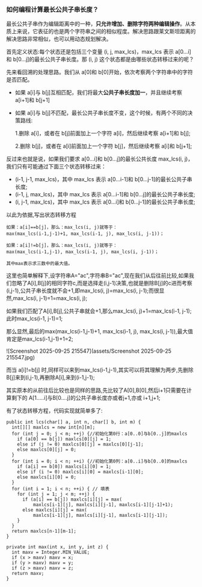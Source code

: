 ### 如何编程计算最长公共子串长度？

最长公共子串作为编辑距离中的一种，**只允许增加、删除字符两种编辑操作**。从本质上来说，它表征的也是两个字符串之间的相似程度。解决思路跟莱文斯坦距离的解决思路非常相似，也可以用动态规划解决。

首先定义状态:每个状态还是包括三个变量 (i, j, max_lcs)，max_lcs 表示 a[0...i]和 b[0...j]的最长公共子串长度。那 (i, j) 这个状态都是由哪些状态转移过来的呢？

先来看回溯的处理思路。我们从 a[0]和 b[0]开始，依次考察两个字符串中的字符是否匹配。

* 如果 a[i]与 b[j]互相匹配，我们将最大**公共子串长度加一**，并且继续考察 a[i+1]和 b[j+1]

* 如果 a[i]与 b[j]不匹配，最长公共子串长度不变，这个时候，有两个不同的决策路线:

  1.删除 a[i]，或者在 b[j]前面加上一个字符 a[i]，然后继续考察 a[i+1]和 b[j];

  2.删除 b[j]，或者在 a[i]前面加上一个字符 b[j]，然后继续考察 a[i]和 b[j+1];

  

反过来也就是说，如果我们要求 a[0...i]和 b[0...j]的最长公共长度 max_lcs(i, j)，我们只有可能通过下面三个状态转移过来：

* (i-1, j-1, max_lcs)，其中 max_lcs 表示 a[0...i-1]和 b[0...j-1]的最长公共子串长度;
* (i-1, j, max_lcs)，其中 max_lcs 表示 a[0...i-1]和 b[0...j]的最长公共子串长度;
* (i, j-1, max_lcs)，其中 max_lcs 表示 a[0...i]和 b[0...j-1]的最长公共子串长度;

以此为依据,写出状态转移方程

```
如果：a[i]==b[j]，那么：max_lcs(i, j)就等于：
max(max_lcs(i-1,j-1)+1, max_lcs(i-1, j), max_lcs(i, j-1))；

如果：a[i]!=b[j]，那么：max_lcs(i, j)就等于：
max(max_lcs(i-1,j-1), max_lcs(i-1, j), max_lcs(i, j-1))；

其中max表示求三数中的最大值。
```

这里也简单解释下,设字符串A="ac",字符串B="ac",现在我们从后往前比较,如果我们忽略了A[i],B[j]的相同字符c,而是选择走(i,j-1)决策,也就是删除B[j]的c进而考察(i,j-1),公共子串长度就不会+1,即max_lcs(i, j)=max_lcs(i, j-1);而很显然,max_lcs(i, j-1)=1=max_lcs(i, j);

如果我们匹配了A[i],B[j],公共子串就会+1,那么max_lcs(i, j)+1=max_lcs(i-1, j-1);此时max_lcs(i-1, j-1)=1;

那么显然,最后的max(max_lcs(i-1,j-1)+1, max_lcs(i-1, j), max_lcs(i, j-1)),最大值肯定是max_lcs(i-1,j-1)+1=2;

![Screenshot 2025-09-25 215547](assets/Screenshot 2025-09-25 215547.jpg)

而当 a[i]!=b[j] 时,同样可以来到max_lcs(i-1,j-1),其实可以将其理解为两步,先删除B[j]来到(i,j-1),再删除A[i],来到(i-1,j-1);

其实原本的从前往后比较也是同样的思路,先比较了A[0],B[0],然后i+1只需要在计算剩下的 A[1.....i]与B[0....j]的公共子串长度亦或者j+1,亦或 i+1,j+1;

有了状态转移方程，代码实现就简单多了:

```
public int lcs(char[] a, int n, char[] b, int m) {
  int[][] maxlcs = new int[n][m];
  for (int j = 0; j < m; ++j) {//初始化第0行：a[0..0]与b[0..j]的maxlcs
    if (a[0] == b[j]) maxlcs[0][j] = 1;
    else if (j != 0) maxlcs[0][j] = maxlcs[0][j-1];
    else maxlcs[0][j] = 0;
  }
  for (int i = 0; i < n; ++i) {//初始化第0列：a[0..i]与b[0..0]的maxlcs
    if (a[i] == b[0]) maxlcs[i][0] = 1;
    else if (i != 0) maxlcs[i][0] = maxlcs[i-1][0];
    else maxlcs[i][0] = 0;
  }
  for (int i = 1; i < n; ++i) { // 填表
    for (int j = 1; j < m; ++j) {
      if (a[i] == b[j]) maxlcs[i][j] = max(
          maxlcs[i-1][j], maxlcs[i][j-1], maxlcs[i-1][j-1]+1);
      else maxlcs[i][j] = max(
          maxlcs[i-1][j], maxlcs[i][j-1], maxlcs[i-1][j-1]);
    }
  }
  return maxlcs[n-1][m-1];
}

private int max(int x, int y, int z) {
  int maxv = Integer.MIN_VALUE;
  if (x > maxv) maxv = x;
  if (y > maxv) maxv = y;
  if (z > maxv) maxv = z;
  return maxv;
}
```

